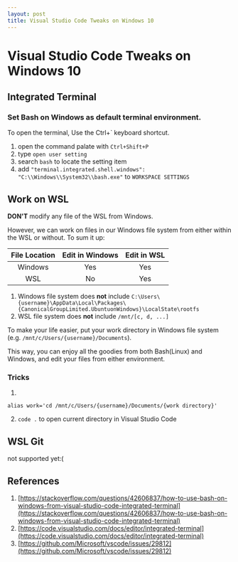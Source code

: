 ```yaml
---
layout: post
title: Visual Studio Code Tweaks on Windows 10
---
```


# Visual Studio Code Tweaks on Windows 10

## Integrated Terminal
### Set Bash on Windows as default terminal environment.
To open the terminal, Use the Ctrl+` keyboard shortcut.
1. open the command palate with `Ctrl+Shift+P`
2. type `open user setting`
3. search `bash` to locate the setting item
4. add `"terminal.integrated.shell.windows": "C:\\Windows\\System32\\bash.exe"` to `WORKSPACE SETTINGS`

## Work on WSL
__DON'T__ modify any file of the WSL from Windows.

However, we can work on files in our Windows file system from either within the WSL or without.
To sum it up:

File Location | Edit in Windows | Edit in WSL
:---: | :---: | :---:
Windows| Yes| Yes
WSL| No| Yes

1. Windows file system does __not__ include `C:\Users\{username}\AppData\Local\Packages\{CanonicalGroupLimited.UbuntuonWindows}\LocalState\rootfs`
2. WSL file system does __not__ include `/mnt/[c, d, ...]`

To make your life easier, put your work directory in Windows file system (e.g. `/mnt/c/Users/{username}/Documents`).

This way, you can enjoy all the goodies from both Bash(Linux) and Windows, and edit your files from either environment.

### Tricks
1. 
```
alias work='cd /mnt/c/Users/{username}/Documents/{work directory}'
```
2. `code .` to open current directory in Visual Studio Code

## WSL Git
not supported yet:(

## References
1. [https://stackoverflow.com/questions/42606837/how-to-use-bash-on-windows-from-visual-studio-code-integrated-terminal](https://stackoverflow.com/questions/42606837/how-to-use-bash-on-windows-from-visual-studio-code-integrated-terminal)
2. [https://code.visualstudio.com/docs/editor/integrated-terminal](https://code.visualstudio.com/docs/editor/integrated-terminal)
3. [https://github.com/Microsoft/vscode/issues/29812](https://github.com/Microsoft/vscode/issues/29812)
